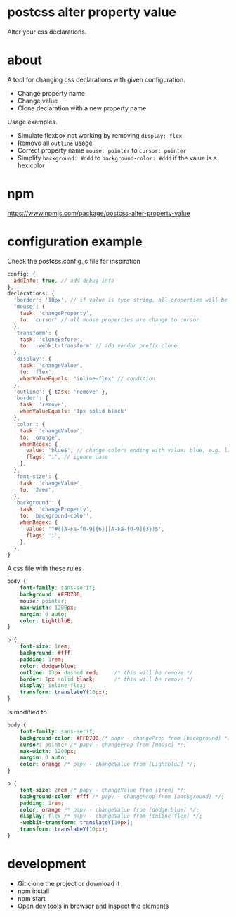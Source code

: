 # postcss alter property value
Alter your css declarations.

# about
A tool for changing css declarations with given configuration.

* Change property name
* Change value
* Clone declaration with a new property name

Usage examples. 
* Simulate flexbox not working by removing `display: flex`
* Remove all `outline` usage
* Correct property name `mouse: pointer` to `cursor: pointer`
* Simplify `background: #ddd` to `background-color: #ddd` if the value is a hex color

# npm
https://www.npmjs.com/package/postcss-alter-property-value


# configuration example
Check the postcss.config.js file for inspiration

```javascript
config: {
  addInfo: true, // add debug info
},
declarations: {
  'border': '10px', // if value is type string, all properties will be set with this    
  'mouse': {
    task: 'changeProperty',
    to: 'cursor' // all mouse properties are change to cursor
  },
  'transform': {
    task: 'cloneBefore',
    to: '-webkit-transform' // add vendor prefix clone
  },             
  'display': {
    task: 'changeValue',
    to: 'flex',
    whenValueEquals: 'inline-flex' // condition
  },
  'outline': { task: 'remove' },
  'border': {
    task: 'remove',
    whenValueEquals: '1px solid black'
  },
  'color': {
    task: 'changeValue',
    to: 'orange',
    whenRegex: {
      value: 'blue$', // change colors ending with value: blue, e.g. lightblue
      flags: 'i', // ignore case
    },            
  },
  'font-size': {
    task: 'changeValue',
    to: '2rem',
  },
  'background': {
    task: 'changeProperty',
    to: 'background-color',
    whenRegex: {
      value: '^#([A-Fa-f0-9]{6}|[A-Fa-f0-9]{3})$',
      flags: 'i',              
    },            
  },          
}
```

A css file with these rules

```css
body {
    font-family: sans-serif;
    background: #FFD700;
    mouse: pointer;
    max-width: 1200px;
    margin: 0 auto;
    color: LightbluE;
}

p {    
    font-size: 1rem;
    background: #fff;
    padding: 1rem;    
    color: dodgerblue;    
    outline: 13px dashed red;     /* this will be remove */
    border: 1px solid black;      /* this will be remove */
    display: inline-flex;
    transform: translateY(10px);
}
```

Is modified to
```css
body {
    font-family: sans-serif;
    background-color: #FFD700 /* papv - changeProp from [background] */;
    cursor: pointer /* papv - changeProp from [mouse] */;
    max-width: 1200px;
    margin: 0 auto;
    color: orange /* papv - changeValue from [LightbluE] */;
}

p {    
    font-size: 2rem /* papv - changeValue from [1rem] */;
    background-color: #fff /* papv - changeProp from [background] */;
    padding: 1rem;
    color: orange /* papv - changeValue from [dodgerblue] */;
    display: flex /* papv - changeValue from [inline-flex] */;
    -webkit-transform: translateY(10px);
    transform: translateY(10px);
}
```



# development
* Git clone the project or download it
* npm install
* npm start
* Open dev tools in browser and inspect the elements
